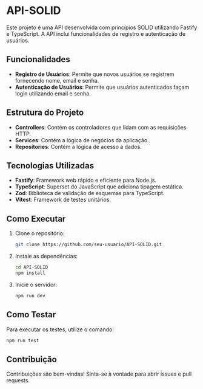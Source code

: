 
# API-SOLID

Este projeto é uma API desenvolvida com princípios SOLID utilizando Fastify e TypeScript. A API inclui funcionalidades de registro e autenticação de usuários.

## Funcionalidades

- **Registro de Usuários**: Permite que novos usuários se registrem fornecendo nome, email e senha.
- **Autenticação de Usuários**: Permite que usuários autenticados façam login utilizando email e senha.

## Estrutura do Projeto

- **Controllers**: Contém os controladores que lidam com as requisições HTTP.
- **Services**: Contém a lógica de negócios da aplicação.
- **Repositories**: Contém a lógica de acesso a dados.

## Tecnologias Utilizadas

- **Fastify**: Framework web rápido e eficiente para Node.js.
- **TypeScript**: Superset do JavaScript que adiciona tipagem estática.
- **Zod**: Biblioteca de validação de esquemas para TypeScript.
- **Vitest**: Framework de testes unitários.

## Como Executar

1. Clone o repositório:
    ```sh
    git clone https://github.com/seu-usuario/API-SOLID.git
    ```
2. Instale as dependências:
    ```sh
    cd API-SOLID
    npm install
    ```
3. Inicie o servidor:
    ```sh
    npm run dev
    ```

## Como Testar

Para executar os testes, utilize o comando:
```sh
npm run test
```

## Contribuição

Contribuições são bem-vindas! Sinta-se à vontade para abrir issues e pull requests.


